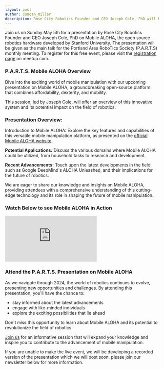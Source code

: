 ```yaml
---
layout: post
author: duncan_miller
description: Rose City Robotics Founder and CEO Joseph Cole, PhD will be presenting on Mobile ALOHA, the open source robotics hardware developed by Stanford University.
---
```


Join us on Sunday May 5th for a presentation by Rose City Robotics Founder and CEO Joseph Cole, PhD on Mobile ALOHA, the open source robotics hardware developed by Stanford University. The presentation will be given as the main talk for the Portland Area RoboTics Society (P.A.R.T.S) monthly meeting. To register for this free event, please visit the [registration page](https://www.meetup.com/ctrl-h/events/300803628/) on meetup.com.

### P.A.R.T.S. Mobile ALOHA Overview

Dive into the exciting world of mobile manipulation with our upcoming presentation on Mobile ALOHA, a groundbreaking open-source platform that combines affordability, dexterity, and mobility.

This session, led by Joseph Cole, will offer an overview of this innovative system and its potential impact on the field of robotics.

### Presentation Overview:

Introduction to Mobile ALOHA: Explore the key features and capabilities of this versatile mobile manipulation platform, as presented on the [official Mobile ALOHA website](https://mobile-aloha.github.io/).

**Potential Applications:** Discuss the various domains where Mobile ALOHA could be utilized, from household tasks to research and development.

**Recent Advancements:** Touch upon the latest developments in the field, such as Google DeepMind's ALOHA Unleashed, and their implications for the future of robotics.

We are eager to share our knowledge and insights on Mobile ALOHA, providing attendees with a comprehensive understanding of this cutting-edge technology and its role in shaping the future of mobile manipulation.

### Watch Below to see Mobile ALOHA in Action

<div class="responsive-iframe-container">
  <iframe src="https://www.youtube.com/embed/T0g66FbVaow?si=O4fibgg6Bf9LxymB" title="YouTube video player" frameborder="0" allow="accelerometer; autoplay; clipboard-write; encrypted-media; gyroscope; picture-in-picture; web-share" referrerpolicy="strict-origin-when-cross-origin" allowfullscreen></iframe>
</div>

### Attend the P.A.R.T.S. Presentation on Mobile ALOHA
As we navigate through 2024, the world of robotics continues to evolve, presenting new opportunities and challenges. By attending this presentation, you'll have the chance to:

- stay informed about the latest advancements
- engage with like-minded individuals
- explore the exciting possibilities that lie ahead

Don't miss this opportunity to learn about Mobile ALOHA and its potential to revolutionize the field of robotics.

[Join us](https://www.meetup.com/ctrl-h/events/300803628/) for an informative session that will expand your knowledge and inspire you to contribute to the advancement of mobile manipulation.

If you are unable to make the live event, we will be developing a recorded version of the presentation which we will post soon, please join our newsletter below for more information.
